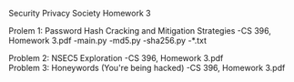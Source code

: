 Security Privacy Society Homework 3
<br>

Prolem 1: Password Hash Cracking and Mitigation Strategies 
    -CS 396, Homework 3.pdf
    -main.py
    -md5.py
    -sha256.py
    -*.txt
    <br>
    
Problem 2: NSEC5 Exploration
    -CS 396, Homework 3.pdf
    <br>
Problem 3: Honeywords (You're being hacked)
    -CS 396, Homework 3.pdf
